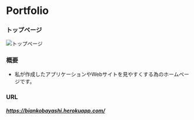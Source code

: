 # Portfolio

### トップページ
![トップページ](https://i.gyazo.com/a9e9d8691a43f3ad797856e107e4854c.jpg)

### 概要
- 私が作成したアプリケーションやWebサイトを見やすくする為のホームページです。

### URL
#####  https://biankobayashi.herokuapp.com/